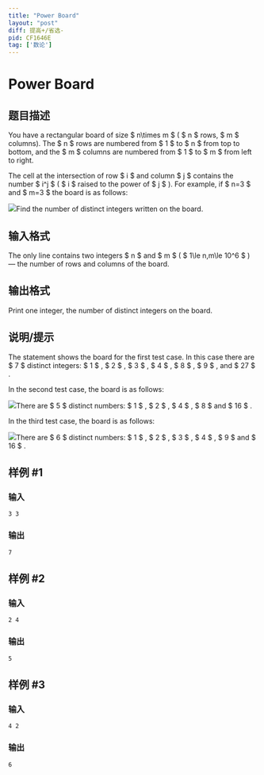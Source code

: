 ```yaml
---
title: "Power Board"
layout: "post"
diff: 提高+/省选-
pid: CF1646E
tag: ['数论']
---
```


# Power Board

## 题目描述

You have a rectangular board of size $ n\times m $ ( $ n $ rows, $ m $ columns). The $ n $ rows are numbered from $ 1 $ to $ n $ from top to bottom, and the $ m $ columns are numbered from $ 1 $ to $ m $ from left to right.

The cell at the intersection of row $ i $ and column $ j $ contains the number $ i^j $ ( $ i $ raised to the power of $ j $ ). For example, if $ n=3 $ and $ m=3 $ the board is as follows:

 ![](https://cdn.luogu.com.cn/upload/vjudge_pic/CF1646E/f966495b3fd71da241cb3a79e264d10b59256e95.png)Find the number of distinct integers written on the board.

## 输入格式

The only line contains two integers $ n $ and $ m $ ( $ 1\le n,m\le 10^6 $ ) — the number of rows and columns of the board.

## 输出格式

Print one integer, the number of distinct integers on the board.

## 说明/提示

The statement shows the board for the first test case. In this case there are $ 7 $ distinct integers: $ 1 $ , $ 2 $ , $ 3 $ , $ 4 $ , $ 8 $ , $ 9 $ , and $ 27 $ .

In the second test case, the board is as follows:

 ![](https://cdn.luogu.com.cn/upload/vjudge_pic/CF1646E/36fd681eff28bb5ca921155ad4010ac8be1c65a1.png)There are $ 5 $ distinct numbers: $ 1 $ , $ 2 $ , $ 4 $ , $ 8 $ and $ 16 $ .

In the third test case, the board is as follows:

 ![](https://cdn.luogu.com.cn/upload/vjudge_pic/CF1646E/a5987da66d8c80ffc8e49f428e2b3197bf00bc43.png)There are $ 6 $ distinct numbers: $ 1 $ , $ 2 $ , $ 3 $ , $ 4 $ , $ 9 $ and $ 16 $ .

## 样例 #1

### 输入

```
3 3
```

### 输出

```
7
```

## 样例 #2

### 输入

```
2 4
```

### 输出

```
5
```

## 样例 #3

### 输入

```
4 2
```

### 输出

```
6
```

